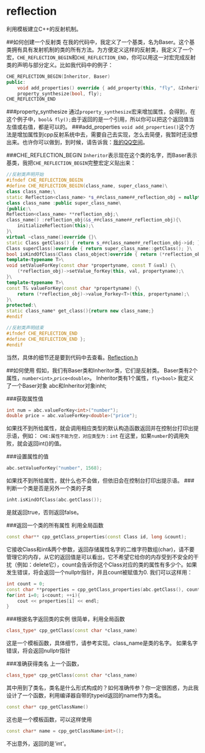 # reflection
利用模板建立C++的反射机制。

##如何创建一个反射类
在我的代码中，我定义了一个基类，名为Baser。这个基类拥有具有发射机制的类的所有方法。为方便定义这样的反射类，我定义了一个宏，`CHE_REFLECTION_BEGIN`和`CHE_REFLECTION_END`，你可以用这一对宏完成反射类的声明与部分定义。比如我代码中的例子：
```CPP
CHE_REFLECTION_BEGIN(Inheritor, Baser)
public:
	void add_properties() override { add_property(this, "fly", &Inheritor::fly); }
	property_synthesize(bool, fly);
CHE_REFLECTION_END
```
###property_synthesize
通过`property_synthesize`宏来增加属性，会得到，在这个例子中，`bool& fly();`由于返回的是一个引用，所以你可以把这个返回值当左值或右值，都是可以的。
###add_properties
`void add_properties()`这个方法是增加属性到cpp反射系统中去，需要自己去实现，怎么去简便，我暂时还没想出来。也许你可以做到，到时候，请告诉我：[我的QQ空间](http://user.qzone.qq.com/839663632/)。

###CHE_REFLECTION_BEGIN
`Inheritor`表示现在这个类的名字，而Baser表示基类，我把`CHE_REFLECTION_BEGIN`完整宏定义贴出来：

```CPP
//反射类声明开始
#ifndef CHE_REFLECTION_BEGIN
#define CHE_REFLECTION_BEGIN(class_name, super_class_name)\
class class_name;\
static Reflection<class_name> *s_##class_name##_reflection_obj = nullptr;\
class class_name :public super_class_name\
{public:\
Reflection<class_name> **reflection_obj;\
class_name() :reflection_obj(&s_##class_name##_reflection_obj){\
	initializeReflection(this);\
}\
virtual ~class_name()override {}\
static Class getClass() { return s_##class_name##_reflection_obj->id; }\
Class superClass()override { return super_class_name::getClass(); }\
bool isKindOfClass(Class class_object)override { return (*reflection_obj)->isSubOfClass(class_object); }\
template<typename T>\
void setValueForKey(const char *propertyname, const T &val) {\
	(*reflection_obj)->setValue_forKey(this, val, propertyname);\
}\
template<typename T>\
const T& valueForKey(const char *propertyname) {\
	return (*reflection_obj)->value_Forkey<T>(this, propertyname);\
}\
protected:\
static class_name* get_class(){return new class_name;}
#endif

//反射类声明结束
#ifndef CHE_REFLECTION_END
#define CHE_REFLECTION_END };
#endif
```

当然，具体的细节还是要到代码中去查看。[Reflection.h](https://github.com/CUITCHE/reflection/blob/master/reflection/Reflection.h) 

##如何使用
假如，我们有Baser类和Inheritor类，它们是反射类。
Baser类有2个属性，`number<int>`,`price<double>`。
Inheritor类有1个属性，`fly<bool>`
我定义了一个Baser对象 abc和Inheritor对象inht;

###获取属性值
```CPP
int num = abc.valueForKey<int>("number");
double price = abc.valueForKey<double>("price");
```

如果找不到所给属性，就会调用相应类型的默认构造函数返回并在控制台打印出提示语，例如：
`CHE:属性不能为空，对应类型为：int`
在这里，如果`number`的调用失败，就会返回int()的值。

###设置属性的值
```CPP
abc.setValueForKey("number", 1568);
```

如果找不到所给属性，就什么也不会做，但依旧会在控制台打印出提示语。
###判断一个类是否是另外一个类的子类

```CPP
inht.isKindOfClass(abc.getClass());
```
是就返回true，否则返回false。

###返回一个类的所有属性
利用全局函数
```CPP
const char** cpp_getClass_properties(const Class id, long &count);
```
它接收Class和int&两个参数，返回存储属性名字的二维字符数组(char)，请不要管理它的内存，从它的返回值是可以看出，它不希望它给你的内存受到不安全的干扰（例如：delete它），count会告诉你这个Class对应的类的属性有多少个。如果发生错误，将会返回一个nullptr指针，并且count被赋值为0.
我们可以这样用：
```CPP
int count = 0;
const char **properties = cpp_getClass_properties(abc.getClass(), count);
for(int i=0; i<count; ++i){
	cout << properties[i] << endl;
}
```

###根据名字返回类的实例
很简单，利用全局函数
```CPP
class_type* cpp_getClass(const char *class_name)
```
这是一个模板函数，具体细节，请参考实现。class_name是类的名字。
如果名字错误，将会返回nullptr指针

###准确获得类名
上一个函数，
```CPP
class_type* cpp_getClass(const char *class_name)
```
其中用到了类名，类名是什么形式构成的？如何准确传参？你一定很困惑，为此我设计了一个函数，利用编译器自带的typeid返回的name作为类名。
```CPP
const char* cpp_getClassName()
```
这也是一个模板函数，可以这样使用
```CPP
const char* name = cpp_getClassName<int>();
```
不出意外，返回的是'int'。
